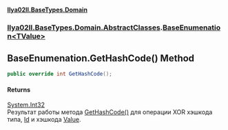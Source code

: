#### [Ilya02Il.BaseTypes.Domain](index.md 'index')
### [Ilya02Il.BaseTypes.Domain.AbstractClasses](Ilya02Il.BaseTypes.Domain.AbstractClasses.md 'Ilya02Il.BaseTypes.Domain.AbstractClasses').[BaseEnumenation&lt;TValue&gt;](Ilya02Il.BaseTypes.Domain.AbstractClasses.BaseEnumenation_TValue_.md 'Ilya02Il.BaseTypes.Domain.AbstractClasses.BaseEnumenation<TValue>')

## BaseEnumenation<TValue>.GetHashCode() Method

```csharp
public override int GetHashCode();
```

#### Returns
[System.Int32](https://docs.microsoft.com/en-us/dotnet/api/System.Int32 'System.Int32')  
Результат работы метода [GetHashCode()](Ilya02Il.BaseTypes.Domain.AbstractClasses.BaseEnumenation_TValue_.GetHashCode().md 'Ilya02Il.BaseTypes.Domain.AbstractClasses.BaseEnumenation<TValue>.GetHashCode()') для операции XOR хэшкода типа, [Id](Ilya02Il.BaseTypes.Domain.AbstractClasses.BaseEnumenation_TValue_.Id.md 'Ilya02Il.BaseTypes.Domain.AbstractClasses.BaseEnumenation<TValue>.Id') и хэшкода [Value](Ilya02Il.BaseTypes.Domain.AbstractClasses.BaseEnumenation_TValue_.Value.md 'Ilya02Il.BaseTypes.Domain.AbstractClasses.BaseEnumenation<TValue>.Value').